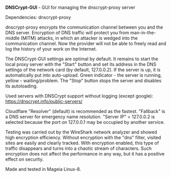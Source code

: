 **DNSCrypt-GUI** - GUI for managing the dnscrypt-proxy server

Dependencies: dnscrypt-proxy

dnscrypt-proxy encrypts the communication channel between you and the DNS server. Encryption of DNS traffic will protect you from man-in-the-middle (MITM) attacks, in which an attacker is wedged into the communication channel. Now the provider will not be able to freely read and log the history of your work on the Internet.

The DNSCrypt-GUI settings are optimal by default. It remains to start the local proxy server with the "Start" button and set its address in the DNS settings of the network card (by default, 127.0.0.2). If the server is up, it is automatically put into auto-upload. Green indicator - the server is running, yellow - waiting/problem. The "Stop" button stops the server and disables its autoloading.

Used servers with DNSCrypt support without logging (except google): https://dnscrypt.info/public-servers/

Cloudflare "Resolver" (default) is recommended as the fastest. "Fallback" is a DNS server for emergency name resolution. "Server IP" = 127.0.0.2 is selected because the port on 127.0.0.1 may be occupied by another service.

Testing was carried out by the WireShark network analyzer and showed high encryption efficiency. Without encryption with the "dns" filter, visited sites are easily and clearly tracked. With encryption enabled, this type of traffic disappears and turns into a chaotic stream of characters. Such encryption does not affect the performance in any way, but it has a positive effect on security.

Made and tested in Mageia Linux-8.
